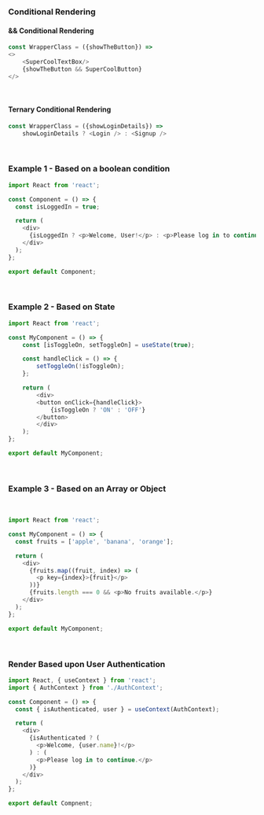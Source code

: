 ### Conditional Rendering



#### && Conditional Rendering
```js
const WrapperClass = ({showTheButton}) =>
<>
    <SuperCoolTextBox/>
    {showTheButton && SuperCoolButton}
</>
```

<br />

#### Ternary Conditional Rendering
```js
const WrapperClass = ({showLoginDetails}) =>
    showLoginDetails ? <Login /> : <Signup />
```

<br />

### Example 1 - Based on a boolean condition

```js
import React from 'react';

const Component = () => {
  const isLoggedIn = true;

  return (
    <div>
      {isLoggedIn ? <p>Welcome, User!</p> : <p>Please log in to continue.</p>}
    </div>
  );
};

export default Component;
```

<br />

### Example 2 - Based on State


```js
import React from 'react';

const MyComponent = () => {
    const [isToggleOn, setToggleOn] = useState(true);

    const handleClick = () => {
        setToggleOn(!isToggleOn);
    };

    return (
        <div>
        <button onClick={handleClick}>
            {isToggleOn ? 'ON' : 'OFF'}
        </button>
        </div>
    );
};

export default MyComponent;
```

<br />


### Example 3 - Based on an Array or Object

<br />


```js
import React from 'react';

const MyComponent = () => {
  const fruits = ['apple', 'banana', 'orange'];

  return (
    <div>
      {fruits.map((fruit, index) => (
        <p key={index}>{fruit}</p>
      ))}
      {fruits.length === 0 && <p>No fruits available.</p>}
    </div>
  );
};

export default MyComponent;

```

<br />

### Render Based upon User Authentication


```js
import React, { useContext } from 'react';
import { AuthContext } from './AuthContext';

const Component = () => {
  const { isAuthenticated, user } = useContext(AuthContext);

  return (
    <div>
      {isAuthenticated ? (
        <p>Welcome, {user.name}!</p>
      ) : (
        <p>Please log in to continue.</p>
      )}
    </div>
  );
};

export default Compnent;
```
